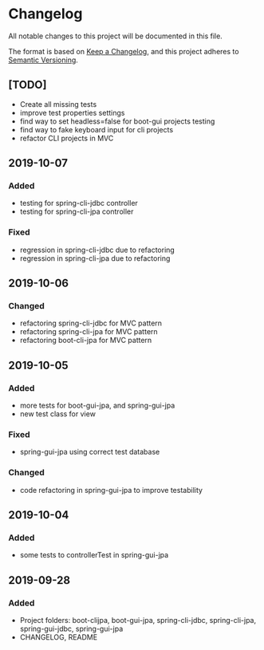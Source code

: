 # Changelog
All notable changes to this project will be documented in this file.

The format is based on [Keep a Changelog](https://keepachangelog.com/en/1.0.0/),
and this project adheres to [Semantic Versioning](https://semver.org/spec/v2.0.0.html).

## [TODO]
- Create all missing tests
- improve test properties settings
- find way to set headless=false for boot-gui projects testing
- find way to fake keyboard input for cli projects
- refactor CLI projects in MVC

## 2019-10-07
### Added
- testing for spring-cli-jdbc controller
- testing for spring-cli-jpa controller

### Fixed
- regression in spring-cli-jdbc due to refactoring
- regression in spring-cli-jpa due to refactoring

## 2019-10-06
### Changed
- refactoring spring-cli-jdbc for MVC pattern
- refactoring spring-cli-jpa for MVC pattern
- refactoring boot-cli-jpa for MVC pattern

## 2019-10-05
### Added
- more tests for boot-gui-jpa, and spring-gui-jpa
- new test class for view

### Fixed
- spring-gui-jpa using correct test database

### Changed
- code refactoring in spring-gui-jpa to improve testability

## 2019-10-04
### Added
- some tests to controllerTest in spring-gui-jpa


## 2019-09-28
### Added
- Project folders: boot-clijpa, boot-gui-jpa, spring-cli-jdbc, spring-cli-jpa, spring-gui-jdbc, spring-gui-jpa
- CHANGELOG, README







